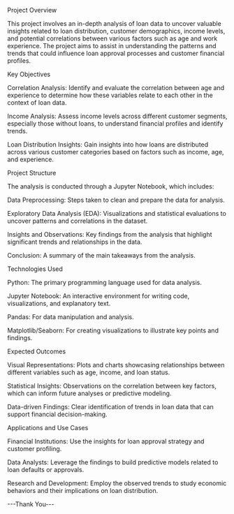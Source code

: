 Project Overview

This project involves an in-depth analysis of loan data to uncover valuable insights related to loan distribution, customer demographics, income levels, and potential correlations between various factors such as age and work experience. The project aims to assist in understanding the patterns and trends that could influence loan approval processes and customer financial profiles.

Key Objectives

Correlation Analysis: Identify and evaluate the correlation between age and experience to determine how these variables relate to each other in the context of loan data.

Income Analysis: Assess income levels across different customer segments, especially those without loans, to understand financial profiles and identify trends.

Loan Distribution Insights: Gain insights into how loans are distributed across various customer categories based on factors such as income, age, and experience.

Project Structure

The analysis is conducted through a Jupyter Notebook, which includes:

Data Preprocessing: Steps taken to clean and prepare the data for analysis.

Exploratory Data Analysis (EDA): Visualizations and statistical evaluations to uncover patterns and correlations in the dataset.

Insights and Observations: Key findings from the analysis that highlight significant trends and relationships in the data.

Conclusion: A summary of the main takeaways from the analysis.

Technologies Used

Python: The primary programming language used for data analysis.

Jupyter Notebook: An interactive environment for writing code, visualizations, and explanatory text.

Pandas: For data manipulation and analysis.

Matplotlib/Seaborn: For creating visualizations to illustrate key points and findings.

Expected Outcomes

Visual Representations: Plots and charts showcasing relationships between different variables such as age, income, and loan status.

Statistical Insights: Observations on the correlation between key factors, which can inform future analyses or predictive modeling.

Data-driven Findings: Clear identification of trends in loan data that can support financial decision-making.

Applications and Use Cases

Financial Institutions: Use the insights for loan approval strategy and customer profiling.

Data Analysts: Leverage the findings to build predictive models related to loan defaults or approvals.

Research and Development: Employ the observed trends to study economic behaviors and their implications on loan distribution.


---Thank You---

